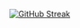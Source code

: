[![GitHub Streak](https://github-readme-streak-stats.herokuapp.com?user=qduld&theme=transparent&hide_border=true&exclude_days=Fri)](https://git.io/streak-stats)
